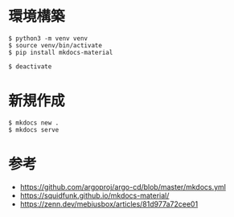 # 環境構築

```
$ python3 -m venv venv
$ source venv/bin/activate
$ pip install mkdocs-material

$ deactivate
```

# 新規作成
```
$ mkdocs new .
$ mkdocs serve
```

# 参考
- https://github.com/argoproj/argo-cd/blob/master/mkdocs.yml
- https://squidfunk.github.io/mkdocs-material/
- https://zenn.dev/mebiusbox/articles/81d977a72cee01